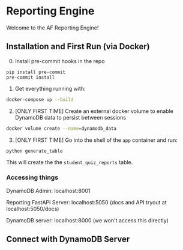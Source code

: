 # Reporting Engine

Welcome to the AF Reporting Engine!

## Installation and First Run (via Docker)

0. Install pre-commit hooks in the repo
```
pip install pre-commit
pre-commit install
```

1. Get everything running with:

```bash
docker-compose up --build
```

2. [ONLY FIRST TIME] Create an external docker volume to enable DynamoDB data to persist between sessions

```bash
docker volume create --name=dynamodb_data
```

3. [ONLY FIRST TIME] Go into the shell of the `app` container and run:

```
python generate_table
```

This will create the the `student_quiz_reports` table.

### Accessing things

DynamoDB Admin: localhost:8001

Reporting FastAPI Server: localhost:5050 (docs and API tryout at localhost:5050/docs)

DynamoDB server: localhost:8000 (we won't access this directly)


## Connect with DynamoDB Server

